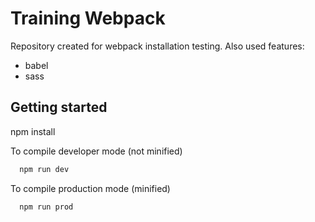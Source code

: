 # Training Webpack

Repository created for webpack installation testing. Also used features:

- babel
- sass

## Getting started

npm install

To compile developer mode (not minified)

```sh
  npm run dev
```

To compile production mode (minified)

```sh
  npm run prod
```